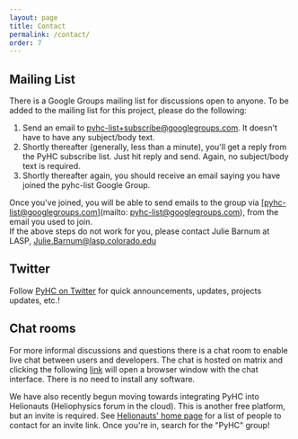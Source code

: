 ```yaml
---
layout: page
title: Contact
permalink: /contact/
order: 7
---
```

## Mailing List
There is a Google Groups mailing list for discussions open to anyone. To be added to the mailing list for this project, please do the following:<br />
1) Send an email to pyhc-list+subscribe@googlegroups.com. It doesn't have to have any subject/body text.  
2) Shortly thereafter (generally, less than a minute), you'll get a reply from the PyHC subscribe list. Just hit reply and send. Again, no subject/body text is required.  
3) Shortly thereafter again, you should receive an email saying you have joined the pyhc-list Google Group.  

Once you've joined, you will be able to send emails to the group via [pyhc-list@googlegroups.com](mailto: pyhc-list@googlegroups.com), from the email you used to join.<br />
If the above steps do not work for you, please contact Julie Barnum at LASP, [Julie.Barnum@lasp.colorado.edu](mailto:Julie.Barnum@lasp.colorado.edu)

## Twitter
Follow [PyHC on Twitter](https://twitter.com/PyHC_official) for quick announcements, updates, projects updates, etc.! 

## Chat rooms
For more informal discussions and questions there is a chat room to enable live chat between users and developers. The chat is hosted on matrix and clicking the following [link](https://riot.im/app/#/room/#heliopython:openastronomy.org) will open a browser window with the chat interface. There is no need to install any software.

We have also recently begun moving towards integrating PyHC into Helionauts (Heliophysics forum in the cloud). This is another free platform, but an invite is required. See [Helionauts' home page](https://helionauts.org/login) for a list of people to contact for an invite link. Once you're in, search for the "PyHC" group! 
